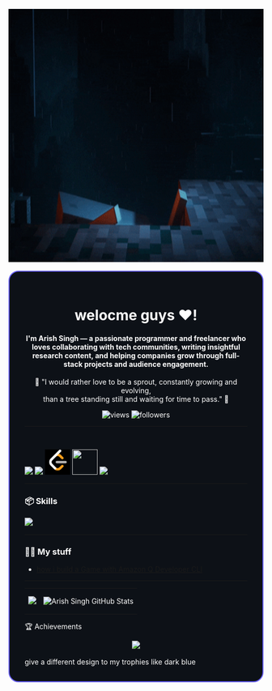 <p align="center">
  <img src="h.gif" alt="Typing SVG" width="1000px" height ="500px" />
</p>

<div align="left" style="border: 2px solid #6C63FF; border-radius: 20px; padding: 30px; background-color: #0d1117; color: #ffffff;">

<!-- Banner -->
<!-- <img src="https://render.gitanimals.org/farms/yashksaini-coder" width="800" height="250" /> -->

<p>
<h1 align="center" > welocme guys  &hearts;</b>!</h1>

<h4 align="center">I'm Arish Singh — a passionate programmer and freelancer who loves collaborating with tech communities, writing insightful research
content, and helping companies grow through full-stack projects and audience engagement.</h4>
 
<div align="center">
  <p style="color:"red"; font-size:20px; font-style:italic; font-weight:bold;">
    🌱 "I would rather love to be a sprout, constantly growing and evolving,<br>
    than a tree standing still and waiting for time to pass." 🌿
  </p>
</div>
<!-- GitHub Profile Views Counter -->
<p align="center">
  <img src="https://komarev.com/ghpvc/?username=Arishsingh&label=Profile+Views&color=0e75b6&style=flat" alt="views" />
  <img src="https://img.shields.io/github/followers/Arishsingh?label=Followers&style=social" alt="followers" />
</p>


---

<p align="left">

  <br>
 <p align="left">
  <a href="https://dev.to/arishsingh99"><img src="https://skillicons.dev/icons?i=devto" /></a>
  <a href="https://www.linkedin.com/in/arish-singh-63a5b732a"><img src="https://skillicons.dev/icons?i=linkedin" /></a>
  <a href="https://leetcode.com/u/Arishsingh99/"><img src="pppppp.png" height ="50px" width ="50px" /></a>
  <a href="http://www.youtube.com/@Notaedit.76"><img src="https://encrypted-tbn0.gstatic.com/images?q=tbn:ANd9GcRfyLJ33DoPmLLAnofKWFw5THprcFbLcleOnA&s" height ="50px" width ="50px" /></a>
  <a href="https://www.instagram.com/arish.talks/"><img src="https://skillicons.dev/icons?i=instagram" /></a>
</p>


---

### 📦 Skills
<p align="left">
  <img src="https://skillicons.dev/icons?i=java,github,figma,python,html,css,javascript,mysql,mongodb,firebase,bootstrap"  width="1000px"/>
</p>

---
### 🫶🏻 My stuff
<ul align="left">
  <li><a href="https://dev.to/arishsingh99/amazon-q-developer-cli-2p3h"> how i build a Game with Amazon Q Developer CLI</a></li>
</ul>

---


<table>
  <tr>
    <td>
      <img src="https://github-streak-stats-ruby.vercel.app/?user=Arishsingh&theme=tokyonight&hide_border=true" />
    </td>
    <td>
<p align="center">
  <img src="https://awesome-github-stats.azurewebsites.net/user-stats/Arishsingh?cardType=octocat&theme=tokyonight&preferLogin=false&Border=%23DD272700" alt="Arish Singh GitHub Stats" />
  <br />
</p>
   
  </tr>
  
</table>

🏆 Achievements

<p align="center">
  <img src="https://github-profile-trophy.vercel.app/?username=Arishsingh&theme=radical&no-frame=true&no-bg=true&margin-w=15" />
</p> give a different design to my trophies like dark blue


